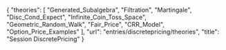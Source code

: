{
    "theories": [
        "Generated_Subalgebra",
        "Filtration",
        "Martingale",
        "Disc_Cond_Expect",
        "Infinite_Coin_Toss_Space",
        "Geometric_Random_Walk",
        "Fair_Price",
        "CRR_Model",
        "Option_Price_Examples"
    ],
    "url": "entries/discretepricing/theories",
    "title": "Session DiscretePricing"
}